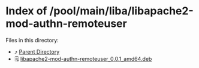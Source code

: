 
# Index of /pool/main/liba/libapache2-mod-authn-remoteuser
Files in this directory:
- ⤴ [Parent Directory](../)
- 🗒 [libapache2-mod-authn-remoteuser_0.0.1_amd64.deb](libapache2-mod-authn-remoteuser_0.0.1_amd64.deb)
